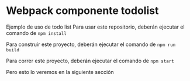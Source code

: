# Webpack componente todolist
Ejemplo de uso de todo list
Para usar este repositorio, deberán ejecutar el comando de ```npm install```

Para construir este proyecto, deberán ejecutar el comando de ```npm run build```

Para correr este proyecto, deberán ejecutar el comando de ```npm start```

Pero esto lo veremos en la siguiente sección

